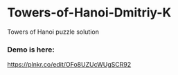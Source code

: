 # Towers-of-Hanoi-Dmitriy-K
Towers of Hanoi puzzle solution
### Demo is here: 
https://plnkr.co/edit/OFo8UZUcWUgSCR92 
